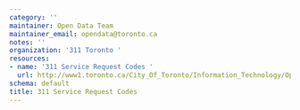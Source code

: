 ```yaml
---
category: ''
maintainer: Open Data Team
maintainer_email: opendata@toronto.ca
notes: ''
organization: '311 Toronto '
resources:
- name: '311 Service Request Codes '
  url: http://www1.toronto.ca/City_Of_Toronto/Information_Technology/Open_Data/Data_Sets/Assets/Files/Problem_code_List-Nov23-2010.xls
schema: default
title: 311 Service Request Codes
---
```

